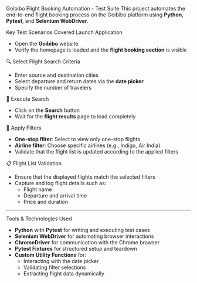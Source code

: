 Goibibo Flight Booking Automation - Test Suite
This project automates the end-to-end flight booking process on the Goibibo platform using **Python**, **Pytest**, and **Selenium WebDriver**.

Key Test Scenarios Covered
Launch Application
- Open the **Goibibo** website
- Verify the homepage is loaded and the **flight booking section** is visible

🔍 Select Flight Search Criteria
- Enter source and destination cities
- Select departure and return dates via the **date picker**
- Specify the number of travelers

🔎 Execute Search
- Click on the **Search** button
- Wait for the **flight results** page to load completely

🎯 Apply Filters
- **One-stop filter**: Select to view only one-stop flights
- **Airline filter**: Choose specific airlines (e.g., Indigo, Air India)
- Validate that the flight list is updated according to the applied filters

📋 Flight List Validation
- Ensure that the displayed flights match the selected filters
- Capture and log flight details such as:
  - Flight name
  - Departure and arrival time
  - Price and duration

---

Tools & Technologies Used

- **Python** with **Pytest** for writing and executing test cases
- **Selenium WebDriver** for automating browser interactions
- **ChromeDriver** for communication with the Chrome browser
- **Pytest Fixtures** for structured setup and teardown
- **Custom Utility Functions** for:
  - Interacting with the date picker
  - Validating filter selections
  - Extracting flight data dynamically

